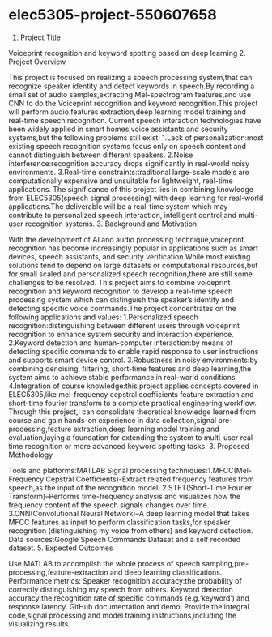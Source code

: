 # elec5305-project-550607658
1.	Project Title
   
Voiceprint recognition and keyword spotting based on deep learning
2.	Project Overview
   
This project is focused on realizing a speech processing system,that can recognize speaker identity and detect keywords in speech.By recording a small set of audio samples,extracting Mel-spectrogram features,and use CNN to do the Voiceprint recognition and keyword recognition.This project will perform audio features extraction,deep learning model training and real-time speech recognition.
Current speech interaction technologies have been widely applied in smart homes,voice assistants and security systems,but the following problems still exist:
1.Lack of personalization:most existing speech recognition systems focus only on speech content and cannot distinguish between different speakers.
2.Noise interference:recognition accuracy drops significantly in real-world noisy environments.
3.Real-time constraints:traditional large-scale models are computationally expensive and unsuitable for lightweight, real-time applications.
The significance of this project lies in combining knowledge from ELEC5305(speech signal processing) with deep learning for real-world applications.The deliverable will be a real-time system which may contribute to personalized speech interaction, intelligent control,and multi-user recognition systems.
3.	Background and Motivation

With the development of AI and audio processing technique,voiceprint recognition has become increasingly popular in applications such as smart devices, speech assistants, and security verification.While most existing solutions tend to depend on large datasets or computational resources,but for small scaled and personalized speech recognition,there are still some challenges to be resolved.
This project aims to combine voiceprint recognition and keyword recognition to develop a real-time speech processing system which can distinguish the speaker’s identity and detecting specific voice commands.The project concentrates on the following applications and values:
1.Personalized speech recognition:distinguishing between different users through voiceprint recognition to enhance system security and interaction experience.
2.Keyword detection and human-computer interaction:by means of detecting specific commands to enable rapid response to user instructions and supports smart device control.
3.Robustness in noisy environments:by combining denoising, filtering, short-time features and deep learning,the system aims to achieve stable performance in real-world conditions.
4.Integration of course knowledge:this project applies concepts covered in ELEC5305,like mel-frequency cepstral coefficients feature extraction and short-time fourier transform to a complete practical engineering workflow.
Through this project,I can consolidate theoretical knowledge learned from course and gain hands-on experience in data collection,signal pre-processing,feature extraction,deep learning model training and evaluation,laying a foundation for extending the system to multi-user real-time recognition or more advanced keyword spotting tasks.
3.	Proposed Methodology

Tools and platforms:MATLAB
Signal processing techniques:1.MFCC(Mel-Frequency Cepstral Coefficients)-Extract related frequency features from speech,as the input of the recognition model.
2.STFT(Short-Time Fourier Transform)–Performs time-frequency analysis and visualizes how the frequency content of the speech signals changes over time.
3.CNN(Convolutional Neural Network)–A deep learning model that takes MFCC features as input to perform classification tasks,for speaker recognition (distinguishing my voice from others) and keyword detection.
Data sources:Google Speech Commands Dataset and a self recorded dataset.
5.	Expected Outcomes

Use MATLAB to accomplish the whole process of speech sampling,pre-processing,feature-extraction and deep learning classifications.
Performance metrics:
Speaker recognition accuracy:the probability of correctly distinguishing my speech from others. 
Keyword detection accuracy:the recognition rate of specific commands (e.g.‘keyword’) and response latency.
GitHub documentation and demo:
Provide the integral code,signal processing and model training instructions,including the visualizing results.
